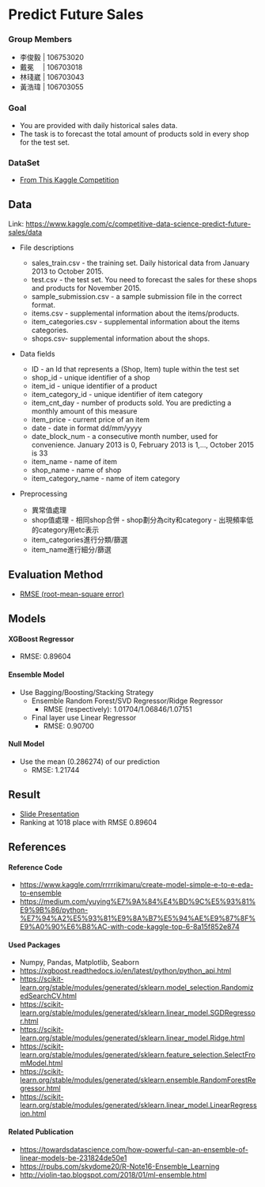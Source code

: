 # Predict Future Sales

### Group Members
- 李俊毅 | 106753020
- 戴冕　 | 106703018
- 林琖崴 | 106703043
- 黃浩瑋 | 106703055

### Goal
- You are provided with daily historical sales data. 
- The task is to forecast the total amount of products sold in every shop for the test set.

### DataSet
- [From This Kaggle Competition](https://www.kaggle.com/c/competitive-data-science-predict-future-sales/overview)

## Data
Link: https://www.kaggle.com/c/competitive-data-science-predict-future-sales/data
- File descriptions
  - sales_train.csv - the training set. Daily historical data from January 2013 to October 2015.
  - test.csv - the test set. You need to forecast the sales for these shops and products for November 2015.
  - sample_submission.csv - a sample submission file in the correct format.
  - items.csv - supplemental information about the items/products.
  - item_categories.csv  - supplemental information about the items categories.
  - shops.csv- supplemental information about the shops.
- Data fields
  - ID - an Id that represents a (Shop, Item) tuple within the test set
  - shop_id - unique identifier of a shop
  - item_id - unique identifier of a product
  - item_category_id - unique identifier of item category
  - item_cnt_day - number of products sold. You are predicting a monthly amount of this measure
  - item_price - current price of an item
  - date - date in format dd/mm/yyyy
  - date_block_num - a consecutive month number, used for convenience. January 2013 is 0, February 2013 is 1,..., October 2015 is 33
  - item_name - name of item
  - shop_name - name of shop
  - item_category_name - name of item category
  
- Preprocessing
  - 異常值處理
  - shop值處理
        - 相同shop合併
        - shop劃分為city和category
        - 出現頻率低的category用etc表示
  - item_categories進行分類/篩選
  - item_name進行細分/篩選



## Evaluation Method
- [RMSE (root-mean-square error)](https://en.wikipedia.org/wiki/Root-mean-square_deviation)

## Models

#### XGBoost Regressor
- RMSE: 0.89604

#### Ensemble Model
- Use Bagging/Boosting/Stacking Strategy
  - Ensemble Random Forest/SVD Regressor/Ridge Regressor
    - RMSE (respectively): 1.01704/1.06846/1.07151
  - Final layer use Linear Regressor
    - RMSE: 0.90700
  
#### Null Model
- Use the mean (0.286274) of our prediction
  - RMSE: 1.21744

## Result
- [Slide Presentation](https://docs.google.com/presentation/d/1423q9cYH-ZGHwKdxQz7N30RySXzb6yj5t1AMYe7mYMM/edit?usp=sharing)
- Ranking at 1018 place with RMSE 0.89604

## References

#### Reference Code
- https://www.kaggle.com/rrrrrikimaru/create-model-simple-e-to-e-eda-to-ensemble
- https://medium.com/yuying%E7%9A%84%E4%BD%9C%E5%93%81%E9%9B%86/python-%E7%94%A2%E5%93%81%E9%8A%B7%E5%94%AE%E9%87%8F%E9%A0%90%E6%B8%AC-with-code-kaggle-top-6-8a15f852e874

#### Used Packages
- Numpy, Pandas, Matplotlib, Seaborn
- https://xgboost.readthedocs.io/en/latest/python/python_api.html
- https://scikit-learn.org/stable/modules/generated/sklearn.model_selection.RandomizedSearchCV.html
- https://scikit-learn.org/stable/modules/generated/sklearn.linear_model.SGDRegressor.html
- https://scikit-learn.org/stable/modules/generated/sklearn.linear_model.Ridge.html
- https://scikit-learn.org/stable/modules/generated/sklearn.feature_selection.SelectFromModel.html
- https://scikit-learn.org/stable/modules/generated/sklearn.ensemble.RandomForestRegressor.html
- https://scikit-learn.org/stable/modules/generated/sklearn.linear_model.LinearRegression.html

#### Related Publication
- https://towardsdatascience.com/how-powerful-can-an-ensemble-of-linear-models-be-231824de50e1
- https://rpubs.com/skydome20/R-Note16-Ensemble_Learning
- http://violin-tao.blogspot.com/2018/01/ml-ensemble.html

